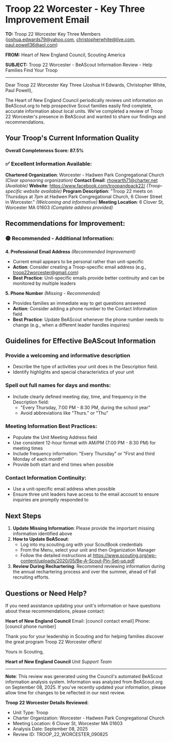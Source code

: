 # Troop 22 Worcester - Key Three Improvement Email

**TO:** Troop 22 Worcester Key Three Members (joshua.edwards79@yahoo.com, christopherwhite@live.com, paul.powell36@aol.com)

**FROM:** Heart of New England Council, Scouting America

**SUBJECT:** Troop 22 Worcester - BeAScout Information Review - Help Families Find Your Troop

---

Dear Troop 22 Worcester Key Three (Joshua H Edwards, Christopher White, Paul Powell),

The Heart of New England Council periodically reviews unit information on BeAScout.org to help prospective Scout families easily find complete, accurate information about local units. We've completed a review of Troop 22 Worcester's presence in BeAScout and wanted to share our findings and recommendations.

## Your Troop's Current Information Quality

**Overall Completeness Score: 87.5%**

### ✅ **Excellent Information Available:**
**Chartered Organization**: Worcester - Hadwen Park Congregational Church *(Clear sponsoring organization)*
**Contact Email**: rhowarth71@charter.net *(Available)*
**Website**: https://www.facebook.com/troopandpack22/ *(Troop-specific website available)*
**Program Description**: "Troop 22 meets on Thursdays at 7pm at Hadwen Park Congregational Church, 6 Clover Street in Worcester." *(Welcoming and informative)*
**Meeting Location**: 6 Clover St, Worcester MA 01603 *(Complete address provided)*

## Recommendations for Improvement:

### 🟡 **Recommended - Additional Information:**

**4. Professional Email Address** *(Recommended Improvement)*
- Current email appears to be personal rather than unit-specific
- **Action**: Consider creating a Troop-specific email address (e.g., troop22worcester@gmail.com)
- **Best Practice**: Unit-specific emails provide better continuity and can be monitored by multiple leaders

**5. Phone Number** *(Missing - Recommended)*
- Provides families an immediate way to get questions answered
- **Action**: Consider adding a phone number to the Contact Information field
- **Best Practice**: Update BeAScout whenever the phone number needs to change (e.g., when a different leader handles inquiries)

## Guidelines for Effective BeAScout Information

### **Provide a welcoming and informative description**
- Describe the type of activities your unit does in the Description field.
- Identify highlights and special characteristics of your unit

### **Spell out full names for days and months:**
- Include clearly defined meeting day, time, and frequency in the Description field:
  - "Every Thursday, 7:00 PM - 8:30 PM, during the school year"
  - Avoid abbreviations like "Thurs." or "Thu"

### **Meeting Information Best Practices:**
- Populate the Unit Meeting Address field
- Use consistent 12-hour format with AM/PM (7:00 PM - 8:30 PM) for meeting times
- Include frequency information: "Every Thursday" or "First and third Monday of each month"
- Provide both start and end times when possible

### **Contact Information Continuity:**
- Use a unit-specific email address when possible
- Ensure three unit leaders have access to the email account to ensure inquiries are promptly responded to

## Next Steps

1. **Update Missing Information**: Please provide the important missing information identified above
2. **How to Update BeAScout**: 
   - Log into my.scouting.org with your ScoutBook credentials
   - From the Menu, select your unit and then Organization Manager
   - Follow the detailed instructions at
     https://www.scouting.org/wp-content/uploads/2020/05/Be-A-Scout-Pin-Set-up.pdf
3. **Review During Rechartering**: Recommend reviewing information during the annual rechartering process and over the summer, ahead of Fall recruiting efforts.

## Questions or Need Help?

If you need assistance updating your unit's information or have questions about these recommendations, please contact:

**Heart of New England Council**
Email: [council contact email]
Phone: [council phone number]

Thank you for your leadership in Scouting and for helping families discover the great program Troop 22 Worcester offers!

Yours in Scouting,

**Heart of New England Council**
*Unit Support Team*

---

**Note**: This review was generated using the Council's automated BeAScout information analysis system. Information was analyzed from BeAScout.org on September 08, 2025. If you've recently updated your information, please allow time for changes to be reflected in our next review.

**Troop 22 Worcester Details Reviewed:**
- Unit Type: Troop
- Charter Organization: Worcester - Hadwen Park Congregational Church
- Meeting Location: 6 Clover St, Worcester MA 01603
- Analysis Date: September 08, 2025
- Review ID: TROOP_22_WORCESTER_090825
